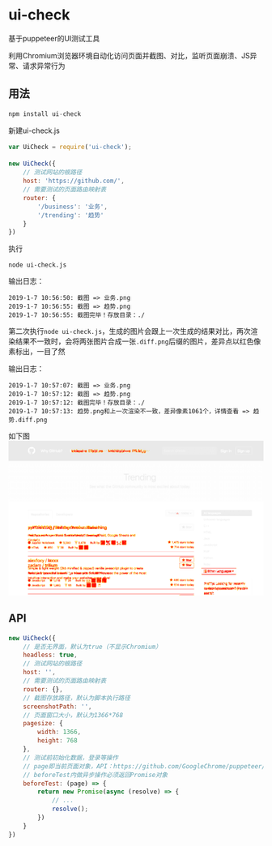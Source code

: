 # ui-check
基于puppeteer的UI测试工具

利用Chromium浏览器环境自动化访问页面并截图、对比，监听页面崩溃、JS异常、请求异常行为

## 用法
```js
npm install ui-check
```
新建ui-check.js


```js
var UiCheck = require('ui-check');

new UiCheck({
    // 测试网站的根路径
    host: 'https://github.com/',
    // 需要测试的页面路由映射表
    router: {
        '/business': '业务',
        '/trending': '趋势'
    }
})
```
执行

```
node ui-check.js
```

输出日志：

```
2019-1-7 10:56:50: 截图 => 业务.png 
2019-1-7 10:56:55: 截图 => 趋势.png 
2019-1-7 10:56:55: 截图完毕！存放目录：./
```

第二次执行```node ui-check.js```，生成的图片会跟上一次生成的结果对比，两次渲染结果不一致时，会将两张图片合成一张```.diff.png```后缀的图片，差异点以红色像素标出，一目了然

输出日志：

```
2019-1-7 10:57:07: 截图 => 业务.png 
2019-1-7 10:57:12: 截图 => 趋势.png 
2019-1-7 10:57:12: 截图完毕！存放目录：./ 
2019-1-7 10:57:13: 趋势.png和上一次渲染不一致，差异像素1061个，详情查看 => 趋势.diff.png
```

如下图  
![](https://github.com/360hnjd-fe/ui-check/blob/master/example.png)

## API

```js
new UiCheck({
    // 是否无界面，默认为true（不显示Chromium）
    headless: true,
    // 测试网站的根路径
    host: '',
    // 需要测试的页面路由映射表
    router: {},
    // 截图存放路径，默认为脚本执行路径
    screenshotPath: '',
    // 页面窗口大小，默认为1366*768
    pagesize: {
        width: 1366,
        height: 768
    },
    // 测试前初始化数据，登录等操作
    // page即当前页面对象，API：https://github.com/GoogleChrome/puppeteer/blob/v1.10.0/docs/api.md#class-page
    // beforeTest内做异步操作必须返回Promise对象
    beforeTest: (page) => {
        return new Promise(async (resolve) => {
            // ...
            resolve();
        })
    }
})
```